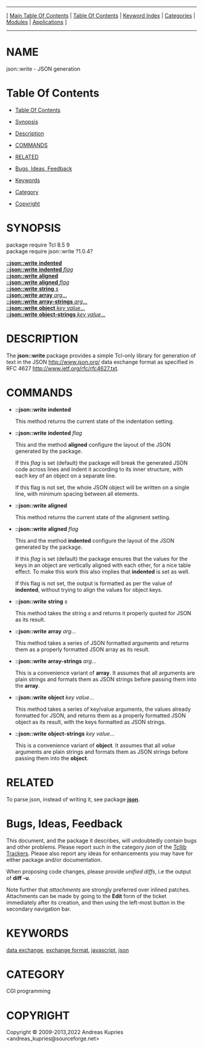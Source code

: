 
[//000000001]: # (json::write \- JSON)
[//000000002]: # (Generated from file 'json\_write\.man' by tcllib/doctools with format 'markdown')
[//000000003]: # (Copyright &copy; 2009\-2013,2022 Andreas Kupries <andreas\_kupries@sourceforge\.net>)
[//000000004]: # (json::write\(n\) 1\.0\.4 tcllib "JSON")

<hr> [ <a href="../../../../toc.md">Main Table Of Contents</a> &#124; <a
href="../../../toc.md">Table Of Contents</a> &#124; <a
href="../../../../index.md">Keyword Index</a> &#124; <a
href="../../../../toc0.md">Categories</a> &#124; <a
href="../../../../toc1.md">Modules</a> &#124; <a
href="../../../../toc2.md">Applications</a> ] <hr>

# NAME

json::write \- JSON generation

# <a name='toc'></a>Table Of Contents

  - [Table Of Contents](#toc)

  - [Synopsis](#synopsis)

  - [Description](#section1)

  - [COMMANDS](#section2)

  - [RELATED](#section3)

  - [Bugs, Ideas, Feedback](#section4)

  - [Keywords](#keywords)

  - [Category](#category)

  - [Copyright](#copyright)

# <a name='synopsis'></a>SYNOPSIS

package require Tcl 8\.5 9  
package require json::write ?1\.0\.4?  

[__::json::write__ __indented__](#1)  
[__::json::write__ __indented__ *flag*](#2)  
[__::json::write__ __aligned__](#3)  
[__::json::write__ __aligned__ *flag*](#4)  
[__::json::write__ __string__ *s*](#5)  
[__::json::write__ __array__ *arg*\.\.\.](#6)  
[__::json::write__ __array\-strings__ *arg*\.\.\.](#7)  
[__::json::write__ __object__ *key* *value*\.\.\.](#8)  
[__::json::write__ __object\-strings__ *key* *value*\.\.\.](#9)  

# <a name='description'></a>DESCRIPTION

The __json::write__ package provides a simple Tcl\-only library for
generation of text in the JSON [http://www\.json\.org/](http://www\.json\.org/)
data exchange format as specified in RFC 4627
[http://www\.ietf\.org/rfc/rfc4627\.txt](http://www\.ietf\.org/rfc/rfc4627\.txt)\.

# <a name='section2'></a>COMMANDS

  - <a name='1'></a>__::json::write__ __indented__

    This method returns the current state of the indentation setting\.

  - <a name='2'></a>__::json::write__ __indented__ *flag*

    This and the method __aligned__ configure the layout of the JSON
    generated by the package\.

    If this *flag* is set \(default\) the package will break the generated JSON
    code across lines and indent it according to its inner structure, with each
    key of an object on a separate line\.

    If this flag is not set, the whole JSON object will be written on a single
    line, with minimum spacing between all elements\.

  - <a name='3'></a>__::json::write__ __aligned__

    This method returns the current state of the alignment setting\.

  - <a name='4'></a>__::json::write__ __aligned__ *flag*

    This and the method __indented__ configure the layout of the JSON
    generated by the package\.

    If this *flag* is set \(default\) the package ensures that the values for
    the keys in an object are vertically aligned with each other, for a nice
    table effect\. To make this work this also implies that __indented__ is
    set as well\.

    If this flag is not set, the output is formatted as per the value of
    __indented__, without trying to align the values for object keys\.

  - <a name='5'></a>__::json::write__ __string__ *s*

    This method takes the string *s* and returns it properly quoted for JSON
    as its result\.

  - <a name='6'></a>__::json::write__ __array__ *arg*\.\.\.

    This method takes a series of JSON formatted arguments and returns them as a
    properly formatted JSON array as its result\.

  - <a name='7'></a>__::json::write__ __array\-strings__ *arg*\.\.\.

    This is a convenience variant of __array__\. It assumes that all
    arguments are plain strings and formats them as JSON strings before passing
    them into the __array__\.

  - <a name='8'></a>__::json::write__ __object__ *key* *value*\.\.\.

    This method takes a series of key/value arguments, the values already
    formatted for JSON, and returns them as a properly formatted JSON object as
    its result, with the keys formatted as JSON strings\.

  - <a name='9'></a>__::json::write__ __object\-strings__ *key* *value*\.\.\.

    This is a convenience variant of __object__\. It assumes that all
    *value* arguments are plain strings and formats them as JSON strings
    before passing them into the __object__\.

# <a name='section3'></a>RELATED

To parse json, instead of writing it, see package __[json](json\.md)__\.

# <a name='section4'></a>Bugs, Ideas, Feedback

This document, and the package it describes, will undoubtedly contain bugs and
other problems\. Please report such in the category *json* of the [Tcllib
Trackers](http://core\.tcl\.tk/tcllib/reportlist)\. Please also report any ideas
for enhancements you may have for either package and/or documentation\.

When proposing code changes, please provide *unified diffs*, i\.e the output of
__diff \-u__\.

Note further that *attachments* are strongly preferred over inlined patches\.
Attachments can be made by going to the __Edit__ form of the ticket
immediately after its creation, and then using the left\-most button in the
secondary navigation bar\.

# <a name='keywords'></a>KEYWORDS

[data exchange](\.\./\.\./\.\./\.\./index\.md\#data\_exchange), [exchange
format](\.\./\.\./\.\./\.\./index\.md\#exchange\_format),
[javascript](\.\./\.\./\.\./\.\./index\.md\#javascript),
[json](\.\./\.\./\.\./\.\./index\.md\#json)

# <a name='category'></a>CATEGORY

CGI programming

# <a name='copyright'></a>COPYRIGHT

Copyright &copy; 2009\-2013,2022 Andreas Kupries <andreas\_kupries@sourceforge\.net>
